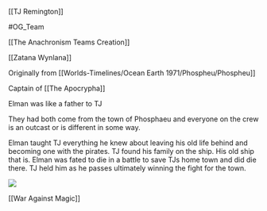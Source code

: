 [[TJ Remington]]

#OG_Team

[[The Anachronism Teams Creation]]

[[Zatana Wynlana]]


Originally from [[Worlds-Timelines/Ocean Earth 1971/Phospheu/Phospheu]]

Captain of [[The Apocrypha]]



Elman was like a father to TJ
  

They had both come from the town of Phosphaeu and everyone on the crew is an outcast or is different in some way.


Elman taught TJ everything he knew about leaving his old life behind and becoming one with the pirates. TJ found his family on the ship. His old ship that is. Elman was fated to die in a battle to save TJs home town and did die there. TJ held him as he passes ultimately winning the fight for the town.


![](https://cdn.discordapp.com/attachments/1040841635304574996/1044459237184647219/download20221101224754.png)

[[War Against Magic]]